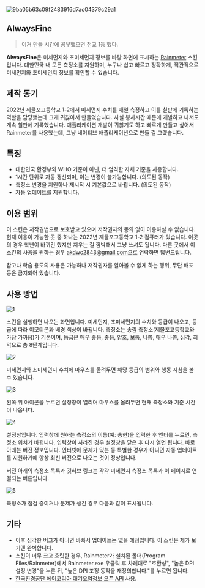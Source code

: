 ![9ba05b63c09f2483916d7ac04379c29a1](https://user-images.githubusercontent.com/75381985/219609891-932a76c6-b85d-44d2-b5a9-82e5b0841ad2.jpg)

## AlwaysFine
>이거 만들 시간에 공부했으면 전교 1등 했다.

**AlwaysFine**은 미세먼지와 초미세먼지 정보를 바탕 화면에 표시하는 [Rainmeter](https://www.rainmeter.net/) 스킨입니다. 대한민국 내 모든 측정소를 지원하며, 누구나 쉽고 빠르고 정확하게, 직관적으로 미세먼지와 초미세먼지 정보를 확인할 수 있습니다.

## 제작 동기
2022년 제물포고등학교 1-2에서 미세먼지 수치를 매일 측정하고 이를 칠판에 기록하는 역할을 담당했는데 그게 귀찮아서 만들었습니다. 사실 봉사시간 때문에 개발하고 나서도 계속 칠판에 기록했습니다. 애플리케이션 개발이 귀찮기도 하고 빠르게 만들고 싶어서 Rainmeter를 사용했는데, 그냥 네이티브 애플리케이션으로 만들 걸 그랬습니다.

## 특징
 * 대한민국 환경부와 WHO 기준이 아닌, 더 엄격한 자체 기준을 사용합니다.
 * 1시간 단위로 자동 갱신되며, 이는 변경이 불가능합니다. (의도된 동작)
 * 측정소 변경을 지원하나 재시작 시 기본값으로 바뀝니다. (의도된 동작)
 * 자동 업데이트를 지원합니다.
 
## 이용 범위
이 스킨은 저작권법으로 보호받고 있으며 저작권자의 동의 없이 이용하실 수 없습니다. 현재 이용이 가능한 곳 중 하나는 2022년 제물포고등학교 1-2 컴퓨터가 있습니다. 이곳의 경우 학년이 바뀌긴 했지만 지우는 걸 깜박해서 그냥 쓰셔도 됩니다. 다른 곳에서 이 스킨의 사용을 원하는 경우 akdwc2843@gmail.com으로 연락하면 답변드립니다.

참고나 학습 용도의 사용은 가능하나 저작권자를 알아볼 수 없게 하는 행위, 무단 배포 등은 금지되어 있습니다.
 
## 사용 방법
![1](https://user-images.githubusercontent.com/75381985/219388588-dd9b30b7-b663-49f6-9942-12f658323cad.png)

스킨을 실행하면 나오는 화면입니다. 미세먼지, 초미세먼지의 수치와 등급이 나오고, 등급에 따라 이모티콘과 배경 색상이 바뀝니다. 측정소는 송림 측정소(제물포고등학교와 가장 가까움)가 기본이며, 등급은 매우 좋음, 좋음, 양호, 보통, 나쁨, 매우 나쁨, 심각, 최악으로 총 8단계입니다.

![2](https://user-images.githubusercontent.com/75381985/219388653-df439cec-fd23-4687-a782-c711826d8c6d.png)

미세먼지와 초미세먼지 수치에 마우스를 올려두면 해당 등급의 범위와 행동 지침을 볼 수 있습니다.

![3](https://user-images.githubusercontent.com/75381985/219388708-74f90d27-c51c-4913-859e-94a7091b27c5.png)

왼쪽 위 아이콘을 누르면 설정창이 열리며 마우스를 올려두면 현재 측정소와 기준 시간이 나옵니다.

![4](https://user-images.githubusercontent.com/75381985/219388756-0e6af852-766f-4964-bfc1-1bbfaa1a1fdf.png)

설정창입니다. 입력창에 원하는 측정소의 이름(예: 송현)을 입력한 후 엔터를 누르면, 측정소 위치가 바뀝니다. 입력창이 사라진 경우 설정창을 닫은 후 다시 열면 됩니다. 바로 아래는 버전 정보입니다. 인터넷에 문제가 있는 등 특별한 경우가 아니면 자동 업데이트를 지원하기에 항상 최신 버전으로 나오는 것이 정상입니다. 

버전 아래의 측정소 목록과 깃허브 링크는 각각 미세먼지 측정소 목록과 이 페이지로 연결되는 버튼입니다.

![5](https://user-images.githubusercontent.com/75381985/218766535-19fb3ba5-335f-43cb-b590-969b0d8ce1e5.png)

측정소가 점검 중이거나 문제가 생긴 경우 다음과 같이 표시됩니다.

## 기타
 * 이후 심각한 버그가 아니면 바빠서 업데이트는 없을 예정입니다. 이 스킨은 제가 보기엔 완벽합니다.
 * 스킨이 너무 크고 흐릿한 경우, Rainmeter가 설치된 폴더(Program Files/Rainmeter)에서 Rainmeter.exe 우클릭 후 차례대로 "호환성", "높은 DPI 설정 변경"을 누른 뒤, "높은 DPI 조정 동작을 재정의합니다."를 누르면 됩니다.
 * [한국환경공단 에어코리아 대기오염정보 오픈 API](https://www.data.go.kr/data/15073861/openapi.do) 사용.

